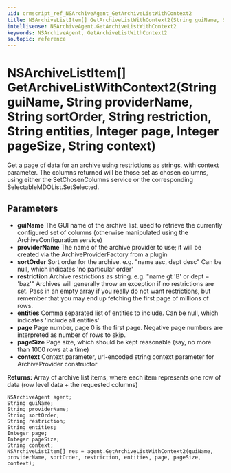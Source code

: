 ```yaml
---
uid: crmscript_ref_NSArchiveAgent_GetArchiveListWithContext2
title: NSArchiveListItem[] GetArchiveListWithContext2(String guiName, String providerName, String sortOrder, String restriction, String entities, Integer page, Integer pageSize, String context)
intellisense: NSArchiveAgent.GetArchiveListWithContext2
keywords: NSArchiveAgent, GetArchiveListWithContext2
so.topic: reference
---
```


# NSArchiveListItem[] GetArchiveListWithContext2(String guiName, String providerName, String sortOrder, String restriction, String entities, Integer page, Integer pageSize, String context)

Get a page of data for an archive using restrictions as strings, with context parameter. The columns returned will be those set as chosen columns, using either the SetChosenColumns service or the corresponding SelectableMDOList.SetSelected.

## Parameters

* **guiName** The GUI name of the archive list, used to retrieve the currently configured set of columns (otherwise manipulated using the ArchiveConfiguration service)
* **providerName** The name of the archive provider to use; it will be created via the ArchiveProviderFactory from a plugin
* **sortOrder** Sort order for the archive. e.g. "name asc, dept desc" Can be null, which indicates 'no particular order'
* **restriction** Archive restrictions as string. e.g. "name gt 'B' or dept = 'baz'" Archives will generally throw an exception if no restrictions are set. Pass in an empty array if you really do not want restrictions, but remember that you may end up fetching the first page of millions of rows.
* **entities** Comma separated list of entities to include. Can be null, which indicates 'include all entities'
* **page** Page number, page 0 is the first page. Negative page numbers are interpreted as number of rows to skip.
* **pageSize** Page size, which should be kept reasonable (say, no more than 1000 rows at a time)
* **context** Context parameter, url-encoded string context parameter for ArchiveProvider constructor

**Returns:** Array of archive list items, where each item represents one row of data (row level data + the requested columns)

```crmscript
NSArchiveAgent agent;
String guiName;
String providerName;
String sortOrder;
String restriction;
String entities;
Integer page;
Integer pageSize;
String context;
NSArchiveListItem[] res = agent.GetArchiveListWithContext2(guiName, providerName, sortOrder, restriction, entities, page, pageSize, context);
```

